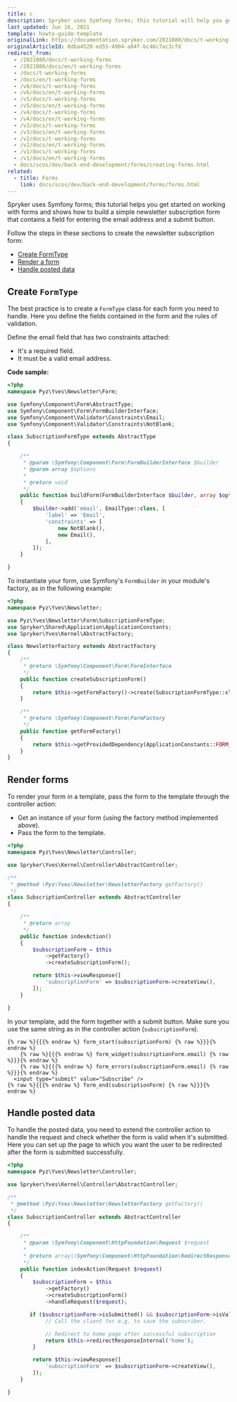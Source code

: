 ```yaml
---
title: c
description: Spryker uses Symfony forms; this tutorial will help you get started on working with forms.
last_updated: Jun 16, 2021
template: howto-guide-template
originalLink: https://documentation.spryker.com/2021080/docs/t-working-forms
originalArticleId: 8dba4520-ed55-4904-a84f-bc46c7ac3cfd
redirect_from:
  - /2021080/docs/t-working-forms
  - /2021080/docs/en/t-working-forms
  - /docs/t-working-forms
  - /docs/en/t-working-forms
  - /v6/docs/t-working-forms
  - /v6/docs/en/t-working-forms
  - /v5/docs/t-working-forms
  - /v5/docs/en/t-working-forms
  - /v4/docs/t-working-forms
  - /v4/docs/en/t-working-forms
  - /v3/docs/t-working-forms
  - /v3/docs/en/t-working-forms
  - /v2/docs/t-working-forms
  - /v2/docs/en/t-working-forms
  - /v1/docs/t-working-forms
  - /v1/docs/en/t-working-forms
  - docs/scos/dev/back-end-development/forms/creating-forms.html
related:
  - title: Forms
    link: docs/scos/dev/back-end-development/forms/forms.html
---
```


Spryker uses Symfony forms; this tutorial helps you get started on working with forms and shows how to build a simple newsletter subscription form that contains a field for entering the email address and a submit button.

Follow the steps in these sections to create the newsletter subscription form:
* [Create FormType](/docs/scos/dev/back-end-development/forms/create-forms.html#create-formtype)
* [Render a form](/docs/scos/dev/back-end-development/forms/create-forms.html#render-forms)
* [Handle posted data](/docs/scos/dev/back-end-development/forms/create-forms.html#handle-posted-data)

## Create `FormType`

The best practice is to create a `FormType` class for each form you need to handle. Here you define the fields contained in the form and the rules of validation.

Define the email field that has two constraints attached:
* It's a required field.
* It must be a valid email address.

**Code sample:**

```php
<?php
namespace Pyz\Yves\Newsletter\Form;

use Symfony\Component\Form\AbstractType;
use Symfony\Component\Form\FormBuilderInterface;
use Symfony\Component\Validator\Constraints\Email;
use Symfony\Component\Validator\Constraints\NotBlank;

class SubscriptionFormType extends AbstractType
{

    /**
     * @param \Symfony\Component\Form\FormBuilderInterface $builder
     * @param array $options
     *
     * @return void
     */
    public function buildForm(FormBuilderInterface $builder, array $options)
    {
        $builder->add('email', EmailType::class, [
            'label' => 'Email',
            'constraints' => [
                new NotBlank(),
                new Email(),
            ],
        ]);
    }

}
```

To instantiate your form, use Symfony's `FormBuilder` in your module's factory, as in the following example:

```php
<?php
namespace Pyz\Yves\Newsletter;

use Pyz\Yves\Newsletter\Form\SubscriptionFormType;
use Spryker\Shared\Application\ApplicationConstants;
use Spryker\Yves\Kernel\AbstractFactory;

class NewsletterFactory extends AbstractFactory
{
    /**
     * @return \Symfony\Component\Form\FormInterface
     */
    public function createSubscriptionForm()
    {
        return $this->getFormFactory()->create(SubscriptionFormType::class);
    }

    /**
     * @return \Symfony\Component\Form\FormFactory
     */
    public function getFormFactory()
    {
        return $this->getProvidedDependency(ApplicationConstants::FORM_FACTORY);
    }
}
```

## Render forms

To render your form in a template, pass the form to the template through the controller action:
* Get an instance of your form (using the factory method implemented above).
* Pass the form to the template.

```php
<?php
namespace Pyz\Yves\Newsletter\Controller;

use Spryker\Yves\Kernel\Controller\AbstractController;

/**
 * @method \Pyz\Yves\Newsletter\NewsletterFactory getFactory()
 */
class SubscriptionController extends AbstractController
{

    /**
     * @return array
     */
    public function indexAction()
    {
        $subscriptionForm = $this
            ->getFactory()
            ->createSubscriptionForm();

        return $this->viewResponse([
            'subscriptionForm' => $subscriptionForm->createView(),
        ]);
    }

}
```

In your template, add the form together with a submit button. Make sure you use the same string as in the controller action (`subscriptionForm`).


```twig
{% raw %}{{{% endraw %} form_start(subscriptionForm) {% raw %}}}{% endraw %}
    {% raw %}{{{% endraw %} form_widget(subscriptionForm.email) {% raw %}}}{% endraw %}
    {% raw %}{{{% endraw %} form_errors(subscriptionForm.email) {% raw %}}}{% endraw %}
  <input type="submit" value="Subscribe" />
{% raw %}{{{% endraw %} form_end(subscriptionForm) {% raw %}}}{% endraw %}
```

## Handle posted data

To handle the posted data, you need to extend the controller action to handle the request and check whether the form is valid when it's submitted. Here you can set up the page to which you want the user to be redirected after the form is submitted successfully.

```php
<?php
namespace Pyz\Yves\Newsletter\Controller;

use Spryker\Yves\Kernel\Controller\AbstractController;

/**
 * @method \Pyz\Yves\Newsletter\NewsletterFactory getFactory()
 */
class SubscriptionController extends AbstractController
{

    /**
     * @param \Symfony\Component\HttpFoundation\Request $request
     *
     * @return array|\Symfony\Component\HttpFoundation\RedirectResponse
     */
    public function indexAction(Request $request)
    {
        $subscriptionForm = $this
            ->getFactory()
            ->createSubscriptionForm()
            ->handleRequest($request);

       if ($subscriptionForm->isSubmitted() && $subscriptionForm->isValid()) {
            // Call the client for e.g. to save the subscriber.

            // Redirect to home page after successful subscription
            return $this->redirectResponseInternal('home');
        }

        return $this->viewResponse([
            'subscriptionForm' => $subscriptionForm->createView(),
        ]);
    }

}
```
